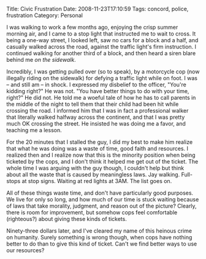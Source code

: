 Title: Civic Frustration
Date: 2008-11-23T17:10:59
Tags: concord, police, frustration
Category: Personal


I was walking to work a few months ago, enjoying the crisp summer morning air, and I came to a stop light that instructed me to wait to cross. It being a one-way street, I looked left, saw no cars for a block and a half, and casually walked across the road, against the traffic light's firm instruction. I continued walking for another third of a block, and then heard a siren blare behind me *on the sidewalk*.

Incredibly, I was getting pulled over (so to speak), by a motorcycle cop (now illegally riding on the sidewalk) for defying a traffic light while on foot. I was &ndash; and still am &ndash; in shock. I expressed my disbelief to the officer, "You're kidding right?" He was not. "You have better things to do with your time, right?" He did not. He told me a woeful tale of how he has to call parents in the middle of the night to tell them that their child had been hit while crossing the road. I informed him that I was in fact a professional walker that literally walked halfway across the continent, and that I was pretty much OK crossing the street. He insisted he was doing me a favor, and teaching me a lesson.

For the 20 minutes that I stalled the guy, I did my best to make him realize that what he was doing was a waste of time, good faith and resources. I realized then and I realize now that this is the minority position when being ticketed by the cops, and I don't think it helped me get out of the ticket. The whole time I was arguing with the guy though, I couldn't help but think about all the waste that is caused by meaningless laws. Jay walking. Full-stops at stop signs. Waiting at red lights at 3AM. The list goes on.

All of these things waste time, and don't have particularly good purposes. We live for only so long, and how much of our time is stuck waiting because of laws that take morality, judgment, and reason out of the picture? Clearly, there is room for improvement, but somehow cops feel comfortable (righteous?) about giving these kinds of tickets.

Ninety-three dollars later, and I've cleared my name of this heinous crime on humanity. Surely something is wrong though, when cops have nothing better to do than to give this kind of ticket. Can't we find better ways to use our resources? 
